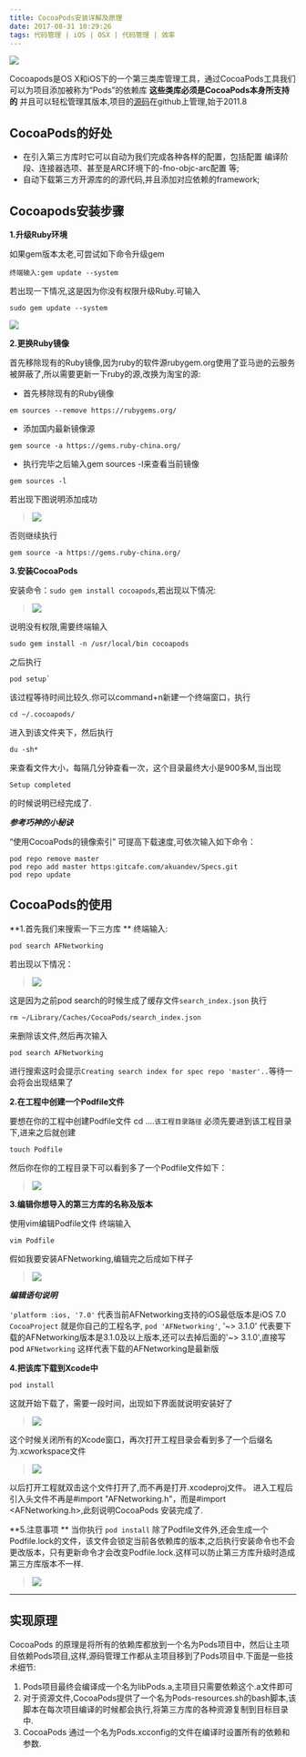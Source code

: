 ```yaml
---
title: CocoaPods安装详解及原理
date: 2017-08-31 10:29:26
tags: 代码管理 | iOS | OSX | 代码管理 | 效率
---
```


![](CocoaPods安装详解及原理/IMG_0019.JPG)

Cocoapods是OS X和iOS下的一个第三类库管理工具，通过CocoaPods工具我们可以为项目添加被称为“Pods”的依赖库 **这些类库必须是CocoaPods本身所支持的** 并且可以轻松管理其版本,项目的[源码](https:github.com/CocoaPods/CocoaPods)在github上管理,始于2011.8

## CocoaPods的好处
* 在引入第三方库时它可以自动为我们完成各种各样的配置，包括配置
    编译阶段、连接器选项、甚至是ARC环境下的-fno-objc-arc配置	 等;
* 自动下载第三方开源库的的源代码,并且添加对应依赖的framework;

## Cocoapods安装步骤
**1.升级Ruby环境**

如果gem版本太老,可尝试如下命令升级gem

~~~
终端输入:gem update --system
~~~

若出现一下情况,这是因为你没有权限升级Ruby.可输入

```
sudo gem update --system

```

![](CocoaPods安装详解及原理/590A0F87-89AA-445E-8E89-F8B1E81277DE.png)

**2.更换Ruby镜像**

首先移除现有的Ruby镜像,因为ruby的软件源rubygem.org使用了亚马逊的云服务被屏蔽了,所以需要更新一下ruby的源,改换为淘宝的源:

* 首先移除现有的Ruby镜像

```
em sources --remove https://rubygems.org/

```

* 添加国内最新镜像源

```
gem source -a https://gems.ruby-china.org/ 

```

*  执行完毕之后输入gem sources -l来查看当前镜像

```
gem sources -l 

```

若出现下图说明添加成功

>![](CocoaPods安装详解及原理/76AF4EF0-9E04-4064-94F6-E92653E6583E.png)

否则继续执行

```
gem source -a https://gems.ruby-china.org/

```

**3.安装CocoaPods**

安装命令：`sudo gem install cocoapods`,若出现以下情况:

>![](CocoaPods安装详解及原理/E1157943-ABBB-4CF8-BF6C-47FEEAB33930.png)

说明没有权限,需要终端输入

```
sudo gem install -n /usr/local/bin cocoapods

```
之后执行 

```
pod setup`

```
该过程等待时间比较久.你可以command+n新建一个终端窗口，执行

```
cd ~/.cocoapods/

```
进入到该文件夹下，然后执行
~~~
du -sh*
~~~
来查看文件大小，每隔几分钟查看一次，这个目录最终大小是900多M,当出现
```
Setup completed
```
的时候说明已经完成了.

***参考巧神的小秘诀***

“使用CocoaPods的镜像索引” 可提高下载速度,可依次输入如下命令：

```
pod repo remove master
pod repo add master https:gitcafe.com/akuandev/Specs.git
pod repo update

```
## CocoaPods的使用

**1.首先我们来搜索一下三方库 **
终端输入: 

```
pod search AFNetworking

```
若出现以下情况：
>![](CocoaPods安装详解及原理/5CE37CEF-837F-4EC8-83CC-9BBEA36D0B1F.png)

这是因为之前pod search的时候生成了缓存文件`search_index.json`
执行

```
rm ~/Library/Caches/CocoaPods/search_index.json

```

来删除该文件,然后再次输入

```
pod search AFNetworking

```
进行搜索这时会提示`Creating search index for spec repo 'master'..`等待一会将会出现结果了

**2.在工程中创建一个Podfile文件**

要想在你的工程中创建Podfile文件 cd ….`该工程目录路径`
必须先要进到该工程目录下,进来之后就创建

```
touch Podfile

```
然后你在你的工程目录下可以看到多了一个Podfile文件如下：
>![](CocoaPods安装详解及原理/FBC94AEC-6105-4813-A03D-F1F10E27A4C6.png)

**3.编辑你想导入的第三方库的名称及版本**

使用vim编辑Podfile文件 终端输入

```
vim Podfile 

```
假如我要安装AFNetworking,编辑完之后成如下样子
>![](CocoaPods安装详解及原理/11D7FB63-4098-4EFA-8AF3-B95D85F2CE88.png)

***编辑语句说明***

`'platform :ios, '7.0'` 代表当前AFNetworking支持的iOS最低版本是iOS 7.0
`CocoaProject` 就是你自己的工程名字,
`pod 'AFNetworking'`, '~> 3.1.0' 代表要下载的AFNetworking版本是3.1.0及以上版本,还可以去掉后面的'~> 3.1.0',直接写pod `AFNetworking` 这样代表下载的AFNetworking是最新版

**4.把该库下载到Xcode中**

```
pod install

```
这就开始下载了，需要一段时间，出现如下界面就说明安装好了

>![](CocoaPods安装详解及原理/2BD11E41-9D6B-4936-A723-641121385598.png)

这个时候关闭所有的Xcode窗口，再次打开工程目录会看到多了一个后缀名为.xcworkspace文件

>![](CocoaPods安装详解及原理/CEDEBF67-8E46-4317-9C9B-F6F35819D927.png)

以后打开工程就双击这个文件打开了,而不再是打开.xcodeproj文件。
进入工程后引入头文件不再是#import "AFNetworking.h"，而是#import <AFNetworking.h>,此刻说明CocoaPods 安装完成了.

**5.注意事项 **
当你执行 `pod install` 除了Podfile文件外,还会生成一个Podfile.lock的文件，该文件会锁定当前各依赖库的版本,之后执行安装命令也不会更改版本，只有更新命令才会改变Podfile.lock.这样可以防止第三方库升级时造成第三方库版本不一样.

>![](CocoaPods安装详解及原理/19CADFCA-228E-4F17-9760-5A6DA5BF1407.png)

---------
## 实现原理
CocoaPods 的原理是将所有的依赖库都放到一个名为Pods项目中，然后让主项目依赖Pods项目,这样,源码管理工作都从主项目移到了Pods项目中.下面是一些技术细节:

1. Pods项目最终会编译成一个名为libPods.a,主项目只需要依赖这个.a文件即可
2. 对于资源文件,CocoaPods提供了一个名为Pods-resources.sh的bash脚本,该脚本在每次项目编译的时候都会执行,将第三方库的各种资源复制到目标目录中.
3. CocoaPods 通过一个名为Pods.xcconfig的文件在编译时设置所有的依赖和参数.



